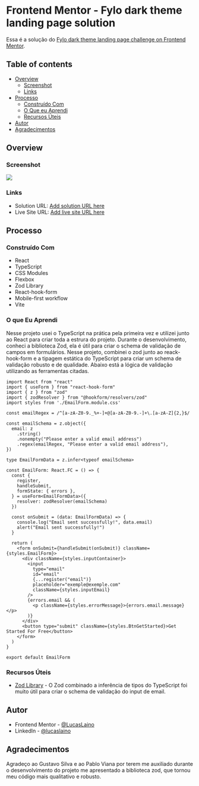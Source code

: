 # Frontend Mentor - Fylo dark theme landing page solution

Essa é a solução do [Fylo dark theme landing page challenge on Frontend Mentor](https://www.frontendmentor.io/challenges/fylo-dark-theme-landing-page-5ca5f2d21e82137ec91a50fd). 

## Table of contents

- [Overview](#overview)
  - [Screenshot](#screenshot)
  - [Links](#links)
- [Processo](#processo)
  - [Construído Com](#construido-com)
  - [O Que eu Aprendi](#o-que-eu-aprendi)
  - [Recursos Úteis](#recursos-úteis)
- [Autor](#autor)
- [Agradecimentos](#agradecimentos)

## Overview

### Screenshot

![](./src/assets/images/fylo-dark-theme.gif)

### Links

- Solution URL: [Add solution URL here](https://your-solution-url.com)
- Live Site URL: [Add live site URL here](https://your-live-site-url.com)

## Processo

### Construído Com

- React
- TypeScript
- CSS Modules
- Flexbox
- Zod Library
- React-hook-form
- Mobile-first workflow
- Vite

### O que Eu Aprendi

Nesse projeto usei o TypeScript na prática pela primeira vez e utilizei junto ao React para criar toda a estrura do projeto. Durante o desenvolvimento, conheci a biblioteca Zod, ela é útil para criar o schema de validação de campos em formulários. Nesse projeto, combinei o zod junto ao reack-hook-form e a tipagem estática do TypeScript para criar um schema de validação robusto e de qualidade. Abaixo está a lógica de validação utilizando as ferramentas citadas. 

```
import React from "react"
import { useForm } from "react-hook-form"
import { z } from "zod"
import { zodResolver } from "@hookform/resolvers/zod"
import styles from './EmailForm.module.css'

const emailRegex = /^[a-zA-Z0-9._%+-]+@[a-zA-Z0-9.-]+\.[a-zA-Z]{2,}$/

const emailSchema = z.object({
  email: z
    .string()
    .nonempty("Please enter a valid email address")
    .regex(emailRegex, "Please enter a valid email address"),
})

type EmailFormData = z.infer<typeof emailSchema>

const EmailForm: React.FC = () => {
  const {
    register,
    handleSubmit,
    formState: { errors },
  } = useForm<EmailFormData>({
    resolver: zodResolver(emailSchema)
  })

  const onSubmit = (data: EmailFormData) => {
    console.log("Email sent successfully!", data.email)
    alert("Email sent successfully!")
  }

  return (
    <form onSubmit={handleSubmit(onSubmit)} className={styles.EmailForm}>
      <div className={styles.inputContainer}>
        <input
          type="email"
          id="email"
          {...register("email")}
          placeholder="exemple@exemple.com"
          className={styles.inputEmail}
        />
        {errors.email && (
          <p className={styles.errorMessage}>{errors.email.message}</p>
        )}
      </div>
      <button type="submit" className={styles.BtnGetStarted}>Get Started For Free</button>
    </form>
  )
}

export default EmailForm
```

### Recursos Úteis

- [Zod Library](https://zod.dev/) - O Zod combinado a inferência de tipos do TypeScript foi muito útil para criar o schema de validação do input de email.

## Autor

- Frontend Mentor - [@LucasLaino](https://www.frontendmentor.io/profile/LucasLaino)
- LinkedIn - [@lucaslaino](https://www.linkedin.com/in/lucaslaino/)

## Agradecimentos

Agradeço ao Gustavo Silva e ao Pablo Viana por terem me auxiliado durante o desenvolvimento do projeto me apresentado a biblioteca zod, que tornou meu código mais qualitativo e robusto.